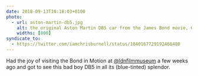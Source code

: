 ```yaml
---
date: 2018-09-13T10:18:03+0100
photo:
  - url: aston-martin-db5.jpg
    alt: the original Aston Martin DB5 car from the James Bond movie, Goldfinger
    widths: [800]
syndicate_to:
  - https://twitter.com/iamchrisburnell/status/1040167729192468480
---
```


Had the joy of visiting the Bond in Motion at <a href="https://twitter.com/ldnfilmmuseum">@ldnfilmmuseum</a> a few weeks ago and got to see this bad boy DB5 in all its (blue-tinted) splendor.
